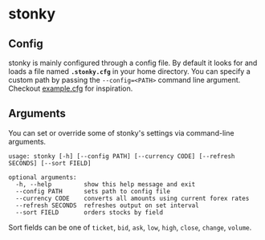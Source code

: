# stonky



## Config

stonky is mainly configured through a config file. By default it looks for and loads a file named **`.stonky.cfg`** in your home directory. You can specify a custom path by passing the `--config=<PATH>` command line argument. Checkout [example.cfg](https://raw.githubusercontent.com/jkwill87/stonky/master/example.cfg) for inspiration.

## Arguments

You can set or override some of stonky's settings via command-line arguments.

```
usage: stonky [-h] [--config PATH] [--currency CODE] [--refresh SECONDS] [--sort FIELD]

optional arguments:
  -h, --help         show this help message and exit
  --config PATH      sets path to config file
  --currency CODE    converts all amounts using current forex rates
  --refresh SECONDS  refreshes output on set interval
  --sort FIELD       orders stocks by field
```

Sort fields can be one of `ticket`, `bid`, `ask`, `low`, `high`, `close`, `change`, `volume`.
